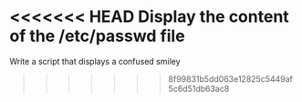 <<<<<<< HEAD
Display the content of the /etc/passwd file
=======
Write a script that displays a confused smiley
>>>>>>> 8f99831b5dd063e12825c5449af5c6d51db63ac8
